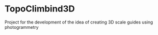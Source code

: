 # TopoClimbind3D
Project for the development of the idea of ​​creating 3D scale guides using photogrammetry
